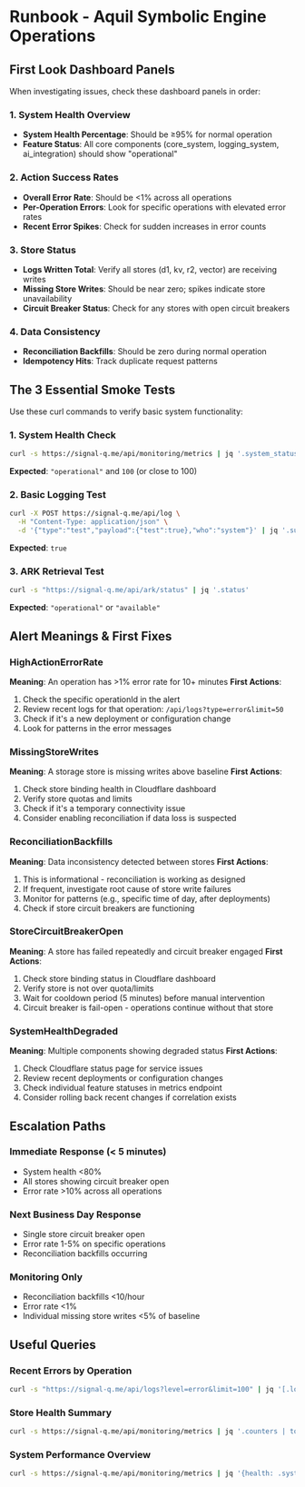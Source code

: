 # Runbook - Aquil Symbolic Engine Operations

## First Look Dashboard Panels

When investigating issues, check these dashboard panels in order:

### 1. System Health Overview
- **System Health Percentage**: Should be ≥95% for normal operation
- **Feature Status**: All core components (core_system, logging_system, ai_integration) should show "operational"

### 2. Action Success Rates
- **Overall Error Rate**: Should be <1% across all operations
- **Per-Operation Errors**: Look for specific operations with elevated error rates
- **Recent Error Spikes**: Check for sudden increases in error counts

### 3. Store Status
- **Logs Written Total**: Verify all stores (d1, kv, r2, vector) are receiving writes
- **Missing Store Writes**: Should be near zero; spikes indicate store unavailability
- **Circuit Breaker Status**: Check for any stores with open circuit breakers

### 4. Data Consistency
- **Reconciliation Backfills**: Should be zero during normal operation
- **Idempotency Hits**: Track duplicate request patterns

## The 3 Essential Smoke Tests

Use these curl commands to verify basic system functionality:

### 1. System Health Check
```bash
curl -s https://signal-q.me/api/monitoring/metrics | jq '.system_status, .system_health_percentage'
```
**Expected**: `"operational"` and `100` (or close to 100)

### 2. Basic Logging Test
```bash
curl -X POST https://signal-q.me/api/log \
  -H "Content-Type: application/json" \
  -d '{"type":"test","payload":{"test":true},"who":"system"}' | jq '.success'
```
**Expected**: `true`

### 3. ARK Retrieval Test
```bash
curl -s "https://signal-q.me/api/ark/status" | jq '.status'
```
**Expected**: `"operational"` or `"available"`

## Alert Meanings & First Fixes

### HighActionErrorRate
**Meaning**: An operation has >1% error rate for 10+ minutes
**First Actions**:
1. Check the specific operationId in the alert
2. Review recent logs for that operation: `/api/logs?type=error&limit=50`
3. Check if it's a new deployment or configuration change
4. Look for patterns in the error messages

### MissingStoreWrites
**Meaning**: A storage store is missing writes above baseline
**First Actions**:
1. Check store binding health in Cloudflare dashboard
2. Verify store quotas and limits
3. Check if it's a temporary connectivity issue
4. Consider enabling reconciliation if data loss is suspected

### ReconciliationBackfills
**Meaning**: Data inconsistency detected between stores
**First Actions**:
1. This is informational - reconciliation is working as designed
2. If frequent, investigate root cause of store write failures
3. Monitor for patterns (e.g., specific time of day, after deployments)
4. Check if store circuit breakers are functioning

### StoreCircuitBreakerOpen
**Meaning**: A store has failed repeatedly and circuit breaker engaged
**First Actions**:
1. Check store binding status in Cloudflare dashboard
2. Verify store is not over quota/limits
3. Wait for cooldown period (5 minutes) before manual intervention
4. Circuit breaker is fail-open - operations continue without that store

### SystemHealthDegraded
**Meaning**: Multiple components showing degraded status
**First Actions**:
1. Check Cloudflare status page for service issues
2. Review recent deployments or configuration changes
3. Check individual feature statuses in metrics endpoint
4. Consider rolling back recent changes if correlation exists

## Escalation Paths

### Immediate Response (< 5 minutes)
- System health <80%
- All stores showing circuit breaker open
- Error rate >10% across all operations

### Next Business Day Response
- Single store circuit breaker open
- Error rate 1-5% on specific operations
- Reconciliation backfills occurring

### Monitoring Only
- Reconciliation backfills <10/hour
- Error rate <1% 
- Individual missing store writes <5% of baseline

## Useful Queries

### Recent Errors by Operation
```bash
curl -s "https://signal-q.me/api/logs?level=error&limit=100" | jq '[.logs[] | select(.timestamp > (now - 3600)) | .operationId] | group_by(.) | map({operation: .[0], count: length}) | sort_by(.count) | reverse'
```

### Store Health Summary
```bash
curl -s https://signal-q.me/api/monitoring/metrics | jq '.counters | to_entries | map(select(.key | contains("store"))) | from_entries'
```

### System Performance Overview
```bash
curl -s https://signal-q.me/api/monitoring/metrics | jq '{health: .system_health_percentage, status: .system_status, features: .feature_status}'
```